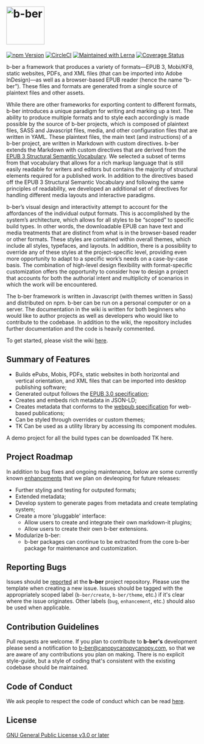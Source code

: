 <h1>
    <img alt="b-ber" src="https://user-images.githubusercontent.com/4243474/38133122-2af4f794-340e-11e8-8ac9-9b46afecfd9b.png" width="100" alt="b-ber">
</h1>

[![npm Version](https://img.shields.io/npm/v/@canopycanopycanopy/b-ber-cli.svg)](https://www.npmjs.com/search?q=@canopycanopycanopy)
[![CircleCI](https://circleci.com/gh/triplecanopy/b-ber.svg?style=svg&circle-token=5cea89db36238e6c769862031a42879123deb6dd)](https://circleci.com/gh/triplecanopy/b-ber)
[![Maintained with Lerna](https://img.shields.io/badge/maintained%20with-lerna-cc00ff.svg)](https://lernajs.io/)
[![Coverage Status](https://coveralls.io/repos/triplecanopy/b-ber/badge.svg?branch=master)](https://coveralls.io/r/%3Caccount%3E/%3Crepository%3E?branch=master)

b-ber a framework that produces a variety of formats—EPUB 3, Mobi/KF8, static websites, PDFs, and XML files (that can be imported into Adobe InDesign)—as well as a browser-based EPUB reader (hence the name “b-ber”). These files and formats are generated from a single source of plaintext files and other assets.

While there are other frameworks for exporting content to different formats, b-ber introduces a unique paradigm for writing and marking up a text. The ability to produce multiple formats and to style each accordingly is made possible by the source of b-ber projects, which is composed of plaintext files, SASS and Javascript files, media, and other configuration files that are written in YAML. These plaintext files, the main text (and instructions) of a b-ber project, are written in Markdown with custom directives. b-ber extends the Markdown with custom directives that are derived from the [EPUB 3 Structural Semantic Vocabulary](https://idpf.github.io/epub-vocabs/structure/). We selected a subset of terms from that vocabulary that allows for a rich markup language that is still easily readable for writers and editors but contains the majority of structural elements required for a published work. In addition to the directives based off the EPUB 3 Structural Semantic Vocabulary and following the same principles of readability, we developed an additional set of directives for handling different media layouts and interactive paradigms.

b-ber’s visual design and interactivity attempt to account for the affordances of the individual output formats. This is accomplished by the system’s architecture, which allows for all styles to be “scoped” to specific build types. In other words, the downloadable EPUB can have text and media treatments that are distinct from what is in the browser-based reader or other formats. These styles are contained within overall themes, which include all styles, typefaces, and layouts. In addition, there is a possibility to override any of these styles at the project-specific level, providing even more opportunity to adapt to a specific work’s needs on a case-by-case basis. The combination of high-level design flexibility with format-specific customization offers the opportunity to consider how to design a project that accounts for both the authorial intent and multiplicity of scenarios in which the work will be encountered.

The b-ber framework is written in Javascript (with themes written in Sass) and distributed on npm. b-ber can be run on a personal computer or on a server. The documentation in the wiki is written for both beginners who would like to author projects as well as developers who would like to contribute to the codebase. In addition to the wiki, the repository includes further documentation and the code is heavily commented.

To get started, please visit the wiki [here](https://github.com/triplecanopy/b-ber/blob/master/triplecanopy/b-ber/wiki/getting-started).

## Summary of Features

-   Builds ePubs, Mobis, PDFs, static websites in both horizontal and vertical orientation, and XML files that can be imported into desktop publishing software;
-   Generated output follows the [EPUB 3.0 specification](http://idpf.org/epub/30);
-   Creates and embeds rich metadata in JSON-LD;
-   Creates metadata that conforms to the [webpub specification](https://w3c.github.io/dpub-pwp-ucr/) for web-based publications;
-   Can be styled through overrides or custom themes;
-   TK Can be used as a utility library by accessing its component modules.

A demo project for all the build types can be downloaded TK here.

## Project Roadmap

In addition to bug fixes and ongoing maintenance, below are some currently known [enhancements](https://github.com/triplecanopy/b-ber/labels/enhancement) that we plan on devleoping for future releases:

-   Further styling and testing for outputed formats;
-   Extended metadata;
-   Develop system to generate pages from metadata and create templating system;
-   Create a more 'pluggable' interface:
    -   Allow users to create and integrate their own markdown-it plugins;
    -   Allow users to create their own b-ber extensions.
-   Modularize b-ber:
    -   b-ber packages can continue to be extracted from the core b-ber package for maintenance and customization.

## Reporting Bugs

Issues should be [reported](https://github.com/triplecanopy/b-ber/issues) at the **b-ber** project repository. Please use the template when creating a new issue. Issues should be tagged with the appropriately scoped label (`b-ber/create`, `b-ber/theme`, etc.) if it's clear where the issue originates. Other labels (`bug`, `enhancement`, etc.) should also be used when applicable.

## Contribution Guidelines

Pull requests are welcome. If you plan to contribute to **b-ber's** development please send a notification to [b-ber@canopycanopycanopy.com](mailto:b-ber@canopycanopycanopy.com), so that we are aware of any contributions you plan on making. There is no explicit style-guide, but a style of coding that's consistent with the existing codebase should be maintained.

## Code of Conduct

We ask people to respect the code of conduct which can be read [here](https://github.com/triplecanopy/b-ber/blob/master/CODE_OF_CONDUCT.md).

## License

[GNU General Public License v3.0 or later](https://spdx.org/licenses/GPL-3.0-or-later.html)
